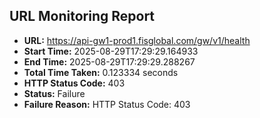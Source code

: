 ## URL Monitoring Report

- **URL:** https://api-gw1-prod1.fisglobal.com/gw/v1/health
- **Start Time:** 2025-08-29T17:29:29.164933
- **End Time:** 2025-08-29T17:29:29.288267
- **Total Time Taken:** 0.123334 seconds
- **HTTP Status Code:** 403
- **Status:** Failure
- **Failure Reason:** HTTP Status Code: 403

